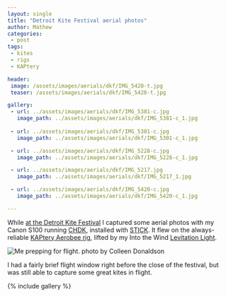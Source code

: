 ```yaml
---
layout: single
title: "Detroit Kite Festival aerial photos"
author: Mathew
categories: 
 - post
tags:
 - kites
 - rigs
 - KAPtery

header: 
 image: /assets/images/aerials/dkf/IMG_5420-t.jpg
 teaser: /assets/images/aerials/dkf/IMG_5420-t.jpg

gallery:
 - url: ../assets/images/aerials/dkf/IMG_5381-c.jpg
   image_path: ../assets/images/aerials/dkf/IMG_5381-c_1.jpg
   
 - url: ../assets/images/aerials/dkf/IMG_5301-c.jpg
   image_path: ../assets/images/aerials/dkf/IMG_5301-c_1.jpg - url: ../assets/images/aerials/dkf/IMG_5228-c.jpg
   image_path: ../assets/images/aerials/dkf/IMG_5228-c_1.jpg

 - url: ../assets/images/aerials/dkf/IMG_5217.jpg
   image_path: ../assets/images/aerials/dkf/IMG_5217_1.jpg

 - url: ../assets/images/aerials/dkf/IMG_5420-c.jpg
   image_path: ../assets/images/aerials/dkf/IMG_5420-c_1.jpg

---
```

While [at the Detroit Kite Festival](/post/detroit-kite-festival/) I captured some aerial photos with my Canon S100 running [CHDK](http://chdk.wikia.com/wiki/CHDK), installed with [STICK](http://www.zenoshrdlu.com/stick/stick.html). It flew on the always-reliable [KAPtery Aerobee rig](http://kaptery.com/product/aerobee-rig-kit), lifted by my Into the Wind [Levitation Light](https://intothewind.com/Item--i-3610). 

![Me prepping for flight. photo by Colleen Donaldson](/assets/images/kites/dkf/P2380461.jpg)

I had a fairly brief flight window right before the close of the festival, but was still able to capture some great kites in flight.
{% include gallery %}